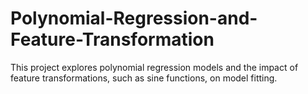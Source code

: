 # Polynomial-Regression-and-Feature-Transformation
This project explores polynomial regression models and the impact of feature transformations, such as sine functions, on model fitting.
